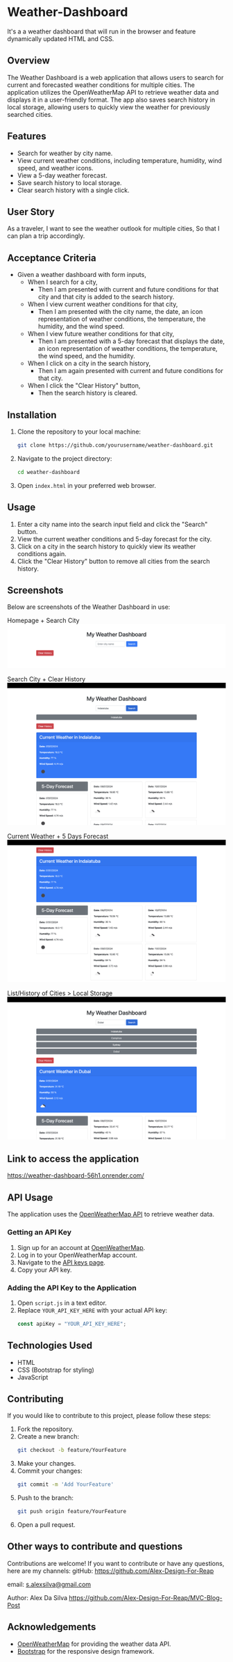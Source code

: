 # Weather-Dashboard

It's a a weather dashboard that will run in the browser and feature dynamically updated HTML and CSS.

## Overview

The Weather Dashboard is a web application that allows users to search for current and forecasted weather conditions for multiple cities. The application utilizes the OpenWeatherMap API to retrieve weather data and displays it in a user-friendly format. The app also saves search history in local storage, allowing users to quickly view the weather for previously searched cities.

## Features

- Search for weather by city name.
- View current weather conditions, including temperature, humidity, wind speed, and weather icons.
- View a 5-day weather forecast.
- Save search history to local storage.
- Clear search history with a single click.

## User Story

As a traveler,
I want to see the weather outlook for multiple cities,
So that I can plan a trip accordingly.

## Acceptance Criteria

- Given a weather dashboard with form inputs,
  - When I search for a city,
    - Then I am presented with current and future conditions for that city and that city is added to the search history.
  - When I view current weather conditions for that city,
    - Then I am presented with the city name, the date, an icon representation of weather conditions, the temperature, the humidity, and the wind speed.
  - When I view future weather conditions for that city,
    - Then I am presented with a 5-day forecast that displays the date, an icon representation of weather conditions, the temperature, the wind speed, and the humidity.
  - When I click on a city in the search history,
    - Then I am again presented with current and future conditions for that city.
  - When I click the "Clear History" button,
    - Then the search history is cleared.

## Installation

1. Clone the repository to your local machine:
   ```sh
   git clone https://github.com/yourusername/weather-dashboard.git
   ```
2. Navigate to the project directory:
   ```sh
   cd weather-dashboard
   ```
3. Open `index.html` in your preferred web browser.

## Usage

1. Enter a city name into the search input field and click the "Search" button.
2. View the current weather conditions and 5-day forecast for the city.
3. Click on a city in the search history to quickly view its weather conditions again.
4. Click the "Clear History" button to remove all cities from the search history.

## Screenshots

Below are screenshots of the Weather Dashboard in use:

Homepage + Search City
![alt text](assets/images/Home-page-search-city.png)

Search City + Clear History
![alt text](assets/images/Search-Clear-History.png)

Current Weather + 5 Days Forecast
![alt text](assets/images/Current-weather-forecast.png)

List/History of Cities > Local Storage
![alt text](assets/images/History-Local-Storage.png)

## Link to access the application

https://weather-dashboard-56h1.onrender.com/

## API Usage

The application uses the [OpenWeatherMap API](https://openweathermap.org/api) to retrieve weather data.

### Getting an API Key

1. Sign up for an account at [OpenWeatherMap](https://home.openweathermap.org/users/sign_up).
2. Log in to your OpenWeatherMap account.
3. Navigate to the [API keys page](https://home.openweathermap.org/api_keys).
4. Copy your API key.

### Adding the API Key to the Application

1. Open `script.js` in a text editor.
2. Replace `YOUR_API_KEY_HERE` with your actual API key:
   ```javascript
   const apiKey = "YOUR_API_KEY_HERE";
   ```

## Technologies Used

- HTML
- CSS (Bootstrap for styling)
- JavaScript

## Contributing

If you would like to contribute to this project, please follow these steps:

1. Fork the repository.
2. Create a new branch:
   ```sh
   git checkout -b feature/YourFeature
   ```
3. Make your changes.
4. Commit your changes:
   ```sh
   git commit -m 'Add YourFeature'
   ```
5. Push to the branch:
   ```sh
   git push origin feature/YourFeature
   ```
6. Open a pull request.

## Other ways to contribute and questions

Contributions are welcome!
If you want to contribute or have any questions, here are my channels:
gitHub: https://github.com/Alex-Design-For-Reap

email: s.alexsilva@gmail.com

Author: Alex Da Silva https://github.com/Alex-Design-For-Reap/MVC-Blog-Post

## Acknowledgements

- [OpenWeatherMap](https://openweathermap.org/) for providing the weather data API.
- [Bootstrap](https://getbootstrap.com/) for the responsive design framework.
